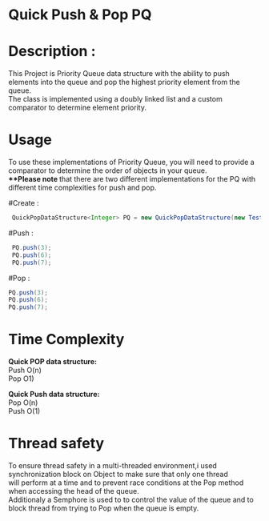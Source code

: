 # Quick Push & Pop PQ

<h1> Description : </h1>

This Project is Priority Queue data structure with the ability to push elements into the queue and pop the highest priority element from the queue.<br>
The class is implemented using a doubly linked list and a custom comparator to determine element priority.

<h1> Usage </h1>
<p>
To use these implementations of Priority Queue, you will need to provide a comparator to determine the order of objects in your queue.<br>
<b>**Please note </b> that there are two different implementations for the PQ with different time complexities for push and pop.
</p>

#Create :
```java
 QuickPopDataStructure<Integer> PQ = new QuickPopDataStructure(new TestIntComperator());
```
#Push :
```java
 PQ.push(3);
 PQ.push(6);
 PQ.push(7);
 ```
 
 #Pop :
 ```java
 PQ.push(3);
 PQ.push(6);
 PQ.push(7);
 ```
 
 <h1> Time Complexity </h1>
 <p>
 <b>Quick POP data structure:</b> <br>
 Push O(n)<br>
 Pop O1)
 </p>
 <p>
<b>Quick Push data structure: </b><br>
Pop O(n) <br>
Push O(1) <br>
</p>

<h1> Thread safety </h1>
<p>
To ensure thread safety in a multi-threaded environment,i used synchronization block on Object to make sure that only one thread <br>will perform at a time
and to prevent race conditions at the Pop method when accessing the head of the queue.<br>
Additionaly a Semphore is used to to control the value of the queue and to block thread from trying to Pop when the queue is empty.
</p>

